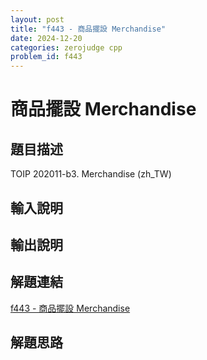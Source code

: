 ```yaml
---
layout: post
title: "f443 - 商品擺設 Merchandise"
date: 2024-12-20
categories: zerojudge cpp
problem_id: f443
---
```


# 商品擺設 Merchandise

## 題目描述

TOIP 202011-b3. Merchandise (zh_TW)

## 輸入說明



## 輸出說明



## 解題連結

[f443 - 商品擺設 Merchandise](https://zerojudge.tw/ShowProblem?problemid=f443)

## 解題思路

